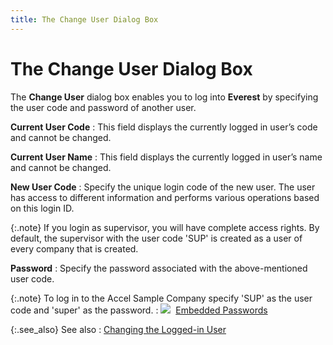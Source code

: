 ```yaml
---
title: The Change User Dialog Box
---
```


# The Change User Dialog Box


The **Change User** dialog box enables  you to log into **Everest** by specifying  the user code and password of another user.


**Current User Code**
: This field displays the currently logged in user’s  code and cannot be changed.


**Current User Name**
: This field displays the currently logged in user’s  name and cannot be changed.


**New User Code**
: Specify the unique login code of the new user. The  user has access to different information and performs various operations  based on this login ID.


{:.note}
If you login as supervisor, you will have  complete access rights. By default, the supervisor with the user code  'SUP' is created as a user of every company that is created.


**Password**
: Specify the password associated with the above-mentioned  user code.


{:.note}
To log in to the Accel Sample Company specify  'SUP' as the user code and 'super' as the password.
: ![]({{site.wwe_baseurl}}/img/lens.gif)  [Embedded  Passwords]({{site.sc_chm}}/options/security/passwords/embedded_passwords.html)


{:.see_also}
See also
: [Changing  the Logged-in User]({{site.wwe_baseurl}}/everest-client/logging-in/changing_the_logged_in_user.html)
